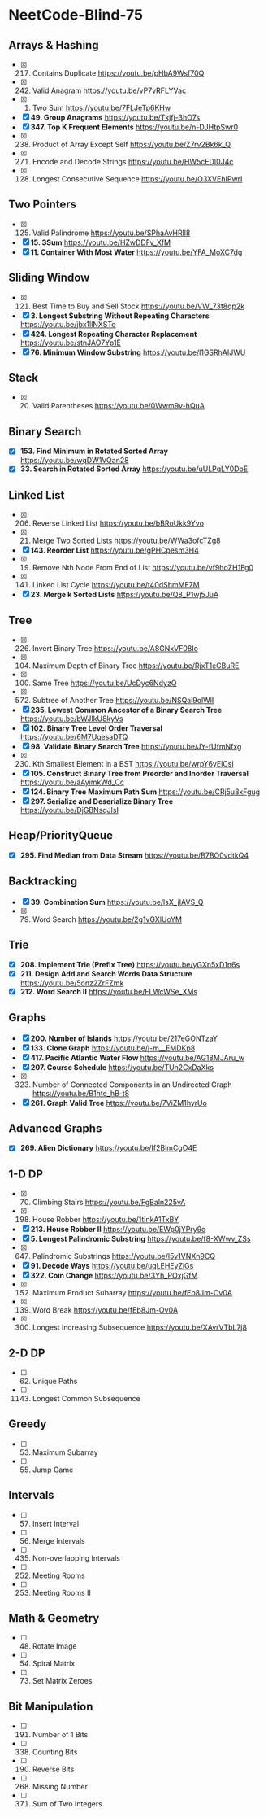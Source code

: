 # NeetCode-Blind-75

## Arrays & Hashing
- [x] 217. Contains Duplicate https://youtu.be/pHbA9Wsf70Q
- [x] 242. Valid Anagram https://youtu.be/vP7vRFLYVac
- [x] 1. Two Sum https://youtu.be/7FLJeTp6KHw
- [x] **49. Group Anagrams** https://youtu.be/Tkjfj-3hO7s
- [x] **347. Top K Frequent Elements** https://youtu.be/n-DJHtpSwr0
- [x] 238. Product of Array Except Self https://youtu.be/Z7rv2Bk6k_Q
- [x] 271. Encode and Decode Strings https://youtu.be/HW5cEDI0J4c
- [x] 128. Longest Consecutive Sequence https://youtu.be/O3XVEhIPwrI

## Two Pointers
- [x] 125. Valid Palindrome https://youtu.be/SPhaAvHRll8
- [x] **15. 3Sum** https://youtu.be/HZwDDFv_XfM
- [x] **11. Container With Most Water** https://youtu.be/YFA_MoXC7dg

## Sliding Window
- [x] 121. Best Time to Buy and Sell Stock https://youtu.be/VW_73t8qp2k
- [x] **3. Longest Substring Without Repeating Characters** https://youtu.be/jbx1llNXSTo
- [x] **424. Longest Repeating Character Replacement** https://youtu.be/stnJAO7Yp1E
- [x] **76. Minimum Window Substring** https://youtu.be/l1GSRhAIJWU

## Stack
- [x] 20. Valid Parentheses https://youtu.be/0Wwm9v-hQuA

## Binary Search
- [x] **153. Find Minimum in Rotated Sorted Array** https://youtu.be/wqDW1VQan28
- [x] **33. Search in Rotated Sorted Array** https://youtu.be/uULPqLY0DbE

## Linked List
- [x] 206. Reverse Linked List https://youtu.be/bBRoUkk9Yvo
- [x] 21. Merge Two Sorted Lists https://youtu.be/WWa3ofcTZg8
- [x] **143. Reorder List** https://youtu.be/gPHCpesm3H4
- [x] 19. Remove Nth Node From End of List https://youtu.be/vf9hoZH1Fg0
- [x] 141. Linked List Cycle https://youtu.be/t40dShmMF7M
- [x] **23. Merge k Sorted Lists** https://youtu.be/Q8_P1wj5JuA

## Tree
- [x] 226. Invert Binary Tree https://youtu.be/A8GNxVF08Io
- [x] 104. Maximum Depth of Binary Tree https://youtu.be/RjxT1eCBuRE
- [x] 100. Same Tree https://youtu.be/UcDyc6NdyzQ
- [x] 572. Subtree of Another Tree https://youtu.be/NSQai9olWlI
- [x] **235. Lowest Common Ancestor of a Binary Search Tree** https://youtu.be/bWJIkU8kyVs
- [x] **102. Binary Tree Level Order Traversal** https://youtu.be/6M7UqesaDTQ
- [x] **98. Validate Binary Search Tree** https://youtu.be/JY-fUfmNfxg
- [x] 230. Kth Smallest Element in a BST https://youtu.be/wrpY6yElCsI
- [x] **105. Construct Binary Tree from Preorder and Inorder Traversal** https://youtu.be/aAyimkWd_Cc
- [x] **124. Binary Tree Maximum Path Sum** https://youtu.be/CRj5u8xFgug
- [x] **297. Serialize and Deserialize Binary Tree** https://youtu.be/DjGBNsqJlsI

## Heap/PriorityQueue
- [x] **295. Find Median from Data Stream** https://youtu.be/B7BO0vdtkQ4

## Backtracking
- [x] **39. Combination Sum** https://youtu.be/lsX_jIAVS_Q
- [x] 79. Word Search https://youtu.be/2g1vGXlUoYM 

## Trie
- [x] **208. Implement Trie (Prefix Tree)** https://youtu.be/yGXn5xD1n6s
- [x] **211. Design Add and Search Words Data Structure** https://youtu.be/5onz2ZrFZmk
- [x] **212. Word Search II** https://youtu.be/FLWcWSe_XMs

## Graphs
- [x] **200. Number of Islands** https://youtu.be/217eGONTzaY
- [x] **133. Clone Graph** https://youtu.be/j-m__EMDKp8
- [x] **417. Pacific Atlantic Water Flow** https://youtu.be/AG18MJAru_w
- [x] **207. Course Schedule** https://youtu.be/TUn2CxDaXks
- [x] 323. Number of Connected Components in an Undirected Graph https://youtu.be/B1hte_hB-t8
- [x] **261. Graph Valid Tree** https://youtu.be/7ViZM1hyrUo

## Advanced Graphs
- [x] **269. Alien Dictionary** https://youtu.be/If2BlmCgO4E

## 1-D DP
- [x] 70. Climbing Stairs https://youtu.be/FgBaln225vA
- [x] 198. House Robber https://youtu.be/1tinkA1TxBY
- [x] **213. House Robber II** https://youtu.be/EWp0jYPry9o
- [x] **5. Longest Palindromic Substring** https://youtu.be/f8-XWwv_ZSs
- [x] 647. Palindromic Substrings https://youtu.be/l5v1VNXn9CQ
- [x] **91. Decode Ways** https://youtu.be/uqLEHEyZiGs
- [x] **322. Coin Change** https://youtu.be/3Yh_POxjGfM
- [x] 152. Maximum Product Subarray https://youtu.be/fEb8Jm-Ov0A
- [x] 139. Word Break https://youtu.be/fEb8Jm-Ov0A
- [x] 300. Longest Increasing Subsequence https://youtu.be/XAvrVTbL7j8

## 2-D DP
- [ ] 62. Unique Paths
- [ ] 1143. Longest Common Subsequence

## Greedy
- [ ] 53. Maximum Subarray
- [ ] 55. Jump Game

## Intervals
- [ ] 57. Insert Interval
- [ ] 56. Merge Intervals
- [ ] 435. Non-overlapping Intervals
- [ ] 252. Meeting Rooms
- [ ] 253. Meeting Rooms II

## Math & Geometry
- [ ] 48. Rotate Image
- [ ] 54. Spiral Matrix
- [ ] 73. Set Matrix Zeroes

## Bit Manipulation
- [ ] 191. Number of 1 Bits
- [ ] 338. Counting Bits
- [ ] 190. Reverse Bits
- [ ] 268. Missing Number
- [ ] 371. Sum of Two Integers
